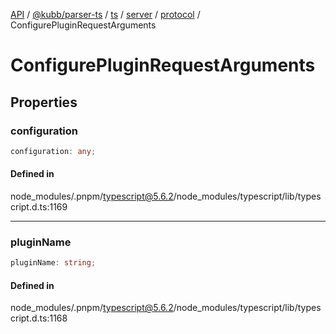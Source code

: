 [API](../../../../../../../../../packages.md) / [@kubb/parser-ts](../../../../../../../index.md) / [ts](../../../../../index.md) / [server](../../../index.md) / [protocol](../index.md) / ConfigurePluginRequestArguments

# ConfigurePluginRequestArguments

## Properties

### configuration

```ts
configuration: any;
```

#### Defined in

node\_modules/.pnpm/typescript@5.6.2/node\_modules/typescript/lib/typescript.d.ts:1169

***

### pluginName

```ts
pluginName: string;
```

#### Defined in

node\_modules/.pnpm/typescript@5.6.2/node\_modules/typescript/lib/typescript.d.ts:1168

